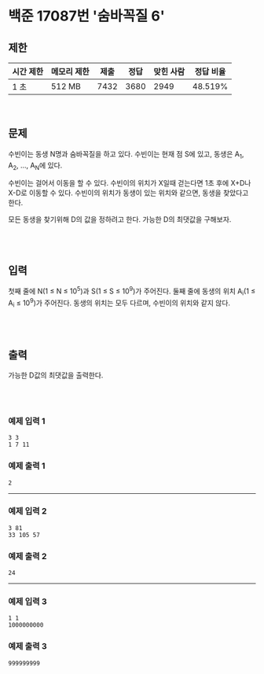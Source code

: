 # 백준 17087번 '숨바꼭질 6'

## 제한
|시간 제한|메모리 제한|제출|정답|맞힌 사람|정답 비율|
|------|------|---|---|----|----|
|1 초|512 MB|7432|3680|2949|48.519%|

<br>

## 문제
수빈이는 동생 N명과 숨바꼭질을 하고 있다. 수빈이는 현재 점 S에 있고, 동생은 A<sub>1</sub>, A<sub>2</sub>, ..., A<sub>N</sub>에 있다.

수빈이는 걸어서 이동을 할 수 있다. 수빈이의 위치가 X일때 걷는다면 1초 후에 X+D나 X-D로 이동할 수 있다. 수빈이의 위치가 동생이 있는 위치와 같으면, 동생을 찾았다고 한다.

모든 동생을 찾기위해 D의 값을 정하려고 한다. 가능한 D의 최댓값을 구해보자.

<br><br>

## 입력
첫째 줄에 N(1 ≤ N ≤ 10<sup>5</sup>)과 S(1 ≤ S ≤ 10<sup>9</sup>)가 주어진다. 둘째 줄에 동생의 위치 A<sub>i</sub>(1 ≤ A<sub>i</sub> ≤ 10<sup>9</sup>)가 주어진다. 동생의 위치는 모두 다르며, 수빈이의 위치와 같지 않다.

<br><br>

## 출력
가능한 D값의 최댓값을 출력한다.

<br><br>
### 예제 입력 1
```
3 3
1 7 11
```
### 예제 출력 1
```
2
```
<hr>

### 예제 입력 2
```
3 81
33 105 57
```
### 예제 출력 2
```
24
```
<hr>

### 예제 입력 3
```
1 1
1000000000
```
### 예제 출력 3
```
999999999
```
